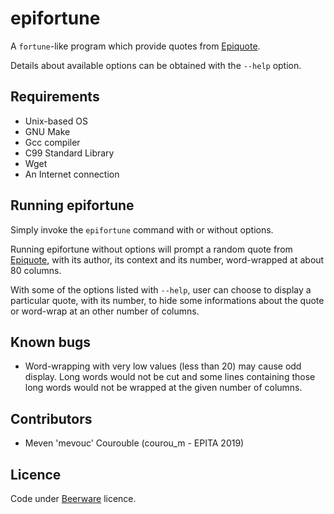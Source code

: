epifortune
==========

A `fortune`-like program which provide quotes from
[Epiquote](http://epiquote.fr).

Details about available options can be obtained with the `--help` option.

Requirements
------------
- Unix-based OS
- GNU Make
- Gcc compiler
- C99 Standard Library
- Wget
- An Internet connection

Running epifortune
------------------
Simply invoke the `epifortune` command with or without options.

Running epifortune without options will prompt a random quote from
[Epiquote](http://epiquote.fr), with its author, its context and its number,
word-wrapped at about 80 columns.

With some of the options listed with `--help`,
user can choose to display a particular quote, with its number, to hide some
informations about the quote or word-wrap at an other number of columns.

Known bugs
----------
- Word-wrapping with very low values (less than 20) may cause odd display. Long
words would not be cut and some lines containing those long words would not be
wrapped at the given number of columns.

Contributors
------------
- Meven 'mevouc' Courouble (courou\_m - EPITA 2019)

Licence
-------

Code under [Beerware](http://fr.wikipedia.org/wiki/Beerware) licence.
